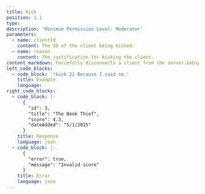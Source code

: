```yaml
---
title: Kick
position: 1.1
type:
description: 'Minimum Permission Level: Moderator'
parameters:
  - name: clientId
    content: The ID of the client being kicked.
  - name: reason
    content: The justification for kicking the client.
content_markdown: Forcefully disconnects a client from the server.&nbsp;
left_code_blocks:
  - code_block: '!kick 22 Because I said so.'
    title: Example
    language:
right_code_blocks:
  - code_block: |-
      {
        "id": 3,
        "title": "The Book Thief",
        "score": 4.3,
        "dateAdded": "5/1/2015"
      }
    title: Response
    language: json
  - code_block: |-
      {
        "error": true,
        "message": "Invalid score"
      }
    title: Error
    language: json
---
```



